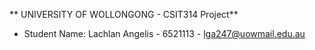 ** UNIVERSITY OF WOLLONGONG - CSIT314 Project**
- Student Name: Lachlan Angelis - 6521113 - lga247@uowmail.edu.au
